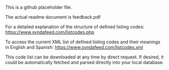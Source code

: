 This is a github placeholder file.

The actual readme document is feedback.pdf

For a detailed explanation of the structure of defined listing codes:
https://www.syndafeed.com/listcodes.php

To access the current XML list of defined listing codes and their meanings in English and Spanish:
https://www.syndafeed.com/listcodes.xml

This code list can be downloaded at any time by direct request. If desired, it could be automatically fetched and parsed directly into your local database.
